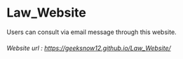 # Law_Website
Users can consult via email message through this website.
###### Website url : https://geeksnow12.github.io/Law_Website/
